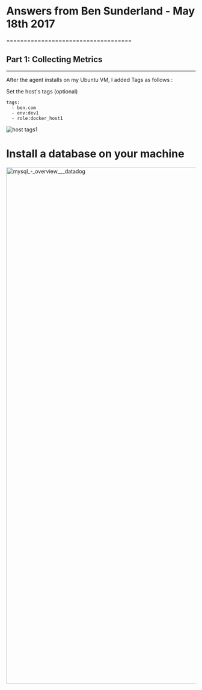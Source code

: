 # Answers from Ben Sunderland  -  May 18th 2017
====================================

## Part 1: Collecting Metrics
-------------------------------

After the agent installs on my Ubuntu VM, I added Tags as follows : 


Set the host's tags (optional) 

```
tags:
  - ben.com
  - env:dev1
  - role:docker_host1
```



![host tags1](https://user-images.githubusercontent.com/2524766/40223179-832494e6-5ac5-11e8-86ee-a2ee4d472456.png)


# Install a database on your machine 

<img width="1371" alt="mysql_-_overview___datadog" src="https://user-images.githubusercontent.com/2524766/40284386-d879ea1e-5cd1-11e8-8c0d-eca87724a476.png">

